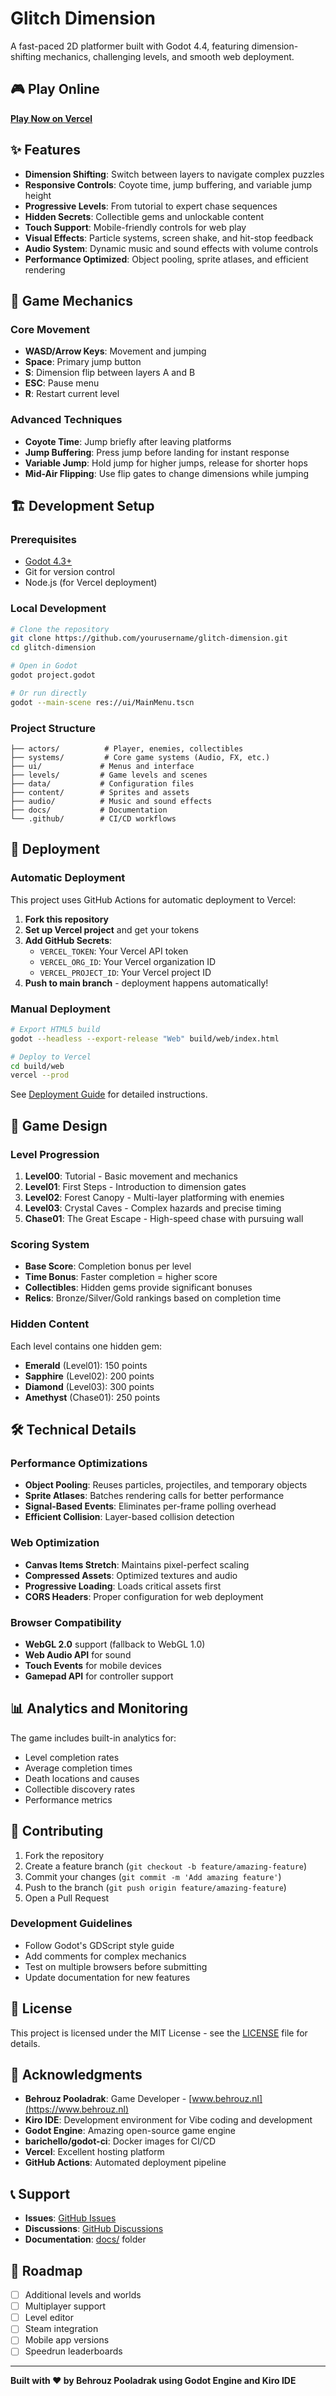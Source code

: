 # Glitch Dimension

A fast-paced 2D platformer built with Godot 4.4, featuring dimension-shifting mechanics, challenging levels, and smooth web deployment.

## 🎮 Play Online

**[Play Now on Vercel](https://glitch-dimension.vercel.app/)**

## ✨ Features

- **Dimension Shifting**: Switch between layers to navigate complex puzzles
- **Responsive Controls**: Coyote time, jump buffering, and variable jump height
- **Progressive Levels**: From tutorial to expert chase sequences
- **Hidden Secrets**: Collectible gems and unlockable content
- **Touch Support**: Mobile-friendly controls for web play
- **Visual Effects**: Particle systems, screen shake, and hit-stop feedback
- **Audio System**: Dynamic music and sound effects with volume controls
- **Performance Optimized**: Object pooling, sprite atlases, and efficient rendering

## 🎯 Game Mechanics

### Core Movement
- **WASD/Arrow Keys**: Movement and jumping
- **Space**: Primary jump button
- **S**: Dimension flip between layers A and B
- **ESC**: Pause menu
- **R**: Restart current level

### Advanced Techniques
- **Coyote Time**: Jump briefly after leaving platforms
- **Jump Buffering**: Press jump before landing for instant response
- **Variable Jump**: Hold jump for higher jumps, release for shorter hops
- **Mid-Air Flipping**: Use flip gates to change dimensions while jumping

## 🏗️ Development Setup

### Prerequisites
- [Godot 4.3+](https://godotengine.org/download)
- Git for version control
- Node.js (for Vercel deployment)

### Local Development
```bash
# Clone the repository
git clone https://github.com/yourusername/glitch-dimension.git
cd glitch-dimension

# Open in Godot
godot project.godot

# Or run directly
godot --main-scene res://ui/MainMenu.tscn
```

### Project Structure
```
├── actors/          # Player, enemies, collectibles
├── systems/         # Core game systems (Audio, FX, etc.)
├── ui/             # Menus and interface
├── levels/         # Game levels and scenes
├── data/           # Configuration files
├── content/        # Sprites and assets
├── audio/          # Music and sound effects
├── docs/           # Documentation
└── .github/        # CI/CD workflows
```

## 🚀 Deployment

### Automatic Deployment
This project uses GitHub Actions for automatic deployment to Vercel:

1. **Fork this repository**
2. **Set up Vercel project** and get your tokens
3. **Add GitHub Secrets**:
   - `VERCEL_TOKEN`: Your Vercel API token
   - `VERCEL_ORG_ID`: Your Vercel organization ID
   - `VERCEL_PROJECT_ID`: Your Vercel project ID
4. **Push to main branch** - deployment happens automatically!

### Manual Deployment
```bash
# Export HTML5 build
godot --headless --export-release "Web" build/web/index.html

# Deploy to Vercel
cd build/web
vercel --prod
```

See [Deployment Guide](docs/Deployment.md) for detailed instructions.

## 🎨 Game Design

### Level Progression
1. **Level00**: Tutorial - Basic movement and mechanics
2. **Level01**: First Steps - Introduction to dimension gates
3. **Level02**: Forest Canopy - Multi-layer platforming with enemies
4. **Level03**: Crystal Caves - Complex hazards and precise timing
5. **Chase01**: The Great Escape - High-speed chase with pursuing wall

### Scoring System
- **Base Score**: Completion bonus per level
- **Time Bonus**: Faster completion = higher score
- **Collectibles**: Hidden gems provide significant bonuses
- **Relics**: Bronze/Silver/Gold rankings based on completion time

### Hidden Content
Each level contains one hidden gem:
- **Emerald** (Level01): 150 points
- **Sapphire** (Level02): 200 points  
- **Diamond** (Level03): 300 points
- **Amethyst** (Chase01): 250 points

## 🛠️ Technical Details

### Performance Optimizations
- **Object Pooling**: Reuses particles, projectiles, and temporary objects
- **Sprite Atlases**: Batches rendering calls for better performance
- **Signal-Based Events**: Eliminates per-frame polling overhead
- **Efficient Collision**: Layer-based collision detection

### Web Optimization
- **Canvas Items Stretch**: Maintains pixel-perfect scaling
- **Compressed Assets**: Optimized textures and audio
- **Progressive Loading**: Loads critical assets first
- **CORS Headers**: Proper configuration for web deployment

### Browser Compatibility
- **WebGL 2.0** support (fallback to WebGL 1.0)
- **Web Audio API** for sound
- **Touch Events** for mobile devices
- **Gamepad API** for controller support

## 📊 Analytics and Monitoring

The game includes built-in analytics for:
- Level completion rates
- Average completion times
- Death locations and causes
- Collectible discovery rates
- Performance metrics

## 🤝 Contributing

1. Fork the repository
2. Create a feature branch (`git checkout -b feature/amazing-feature`)
3. Commit your changes (`git commit -m 'Add amazing feature'`)
4. Push to the branch (`git push origin feature/amazing-feature`)
5. Open a Pull Request

### Development Guidelines
- Follow Godot's GDScript style guide
- Add comments for complex mechanics
- Test on multiple browsers before submitting
- Update documentation for new features

## 📝 License

This project is licensed under the MIT License - see the [LICENSE](LICENSE) file for details.

## 🙏 Acknowledgments

- **Behrouz Pooladrak**: Game Developer - [www.behrouz.nl](https://www.behrouz.nl)
- **Kiro IDE**: Development environment for Vibe coding and development
- **Godot Engine**: Amazing open-source game engine
- **barichello/godot-ci**: Docker images for CI/CD
- **Vercel**: Excellent hosting platform
- **GitHub Actions**: Automated deployment pipeline

## 📞 Support

- **Issues**: [GitHub Issues](https://github.com/yourusername/glitch-dimension/issues)
- **Discussions**: [GitHub Discussions](https://github.com/yourusername/glitch-dimension/discussions)
- **Documentation**: [docs/](docs/) folder

## 🎯 Roadmap

- [ ] Additional levels and worlds
- [ ] Multiplayer support
- [ ] Level editor
- [ ] Steam integration
- [ ] Mobile app versions
- [ ] Speedrun leaderboards

---

**Built with ❤️ by Behrouz Pooladrak using Godot Engine and Kiro IDE**
